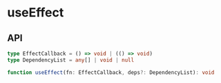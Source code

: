 # useEffect

## API

```ts
type EffectCallback = () => void | (() => void)
type DependencyList = any[] | void | null

function useEffect(fn: EffectCallback, deps?: DependencyList): void
```

